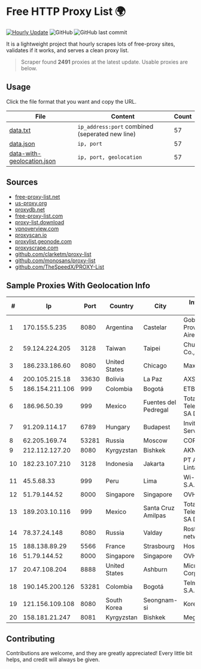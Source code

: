 
# Free HTTP Proxy List 🌍

[![Hourly Update](https://github.com/mertguvencli/http-proxy-list/actions/workflows/main.yml/badge.svg?branch=main)](https://github.com/mertguvencli/http-proxy-list/actions/workflows/main.yml)
![GitHub](https://img.shields.io/github/license/mertguvencli/http-proxy-list)
![GitHub last commit](https://img.shields.io/github/last-commit/mertguvencli/http-proxy-list)

It is a lightweight project that hourly scrapes lots of free-proxy sites, validates if it works, and serves a clean proxy list.


> Scraper found **2491** proxies at the latest update. Usable proxies are below.

## Usage

Click the file format that you want and copy the URL.


|File|Content|Count|
|----|-------|-----|
|[data.txt](https://raw.githubusercontent.com/mertguvencli/http-proxy-list/main/proxy-list/data.txt)|`ip_address:port` combined (seperated new line)|57|
|[data.json](https://raw.githubusercontent.com/mertguvencli/http-proxy-list/main/proxy-list/data.json)|`ip, port`|57|
|[data-with-geolocation.json](https://raw.githubusercontent.com/mertguvencli/http-proxy-list/main/proxy-list/data-with-geolocation.json)|`ip, port, geolocation`|57|

## Sources

* [free-proxy-list.net](https://free-proxy-list.net)
* [us-proxy.org](https://www.us-proxy.org)
* [proxydb.net](http://proxydb.net)
* [free-proxy-list.com](https://free-proxy-list.com/?page=&port=&type%5B%5D=http&type%5B%5D=https&up_time=0&search=Search)
* [proxy-list.download](https://www.proxy-list.download/HTTP)
* [vpnoverview.com](https://vpnoverview.com/privacy/anonymous-browsing/free-proxy-servers)
* [proxyscan.io](https://www.proxyscan.io)
* [proxylist.geonode.com](https://proxylist.geonode.com/api/proxy-list?limit=300&page=1&sort_by=lastChecked&sort_type=desc&protocols=http,https)
* [proxyscrape.com](https://api.proxyscrape.com/v2/?request=displayproxies&protocol=http&timeout=10000&country=all&ssl=all&anonymity=all)
* [github.com/clarketm/proxy-list](https://raw.githubusercontent.com/clarketm/proxy-list/master/proxy-list-raw.txt)
* [github.com/monosans/proxy-list](https://raw.githubusercontent.com/monosans/proxy-list/main/proxies/http.txt)
* [github.com/TheSpeedX/PROXY-List](https://raw.githubusercontent.com/TheSpeedX/PROXY-List/master/http.txt)


## Sample Proxies With Geolocation Info

|#|Ip|Port|Country|City|Internet Service Provider|
|-|--|----|-------|----|-------------------------|
|1|170.155.5.235|8080|Argentina|Castelar|Gobernacion de la Provincia de Buenos Aires|
|2|59.124.224.205|3128|Taiwan|Taipei|Chunghwa Telecom Co., Ltd.|
|3|186.233.186.60|8080|United States|Chicago|Maxihost LTDA|
|4|200.105.215.18|33630|Bolivia|La Paz|AXS Bolivia S. A.|
|5|186.154.211.106|999|Colombia|Bogotá|ETB - Colombia|
|6|186.96.50.39|999|Mexico|Fuentes del Pedregal|Total Play Telecomunicaciones SA De CV|
|7|91.209.114.17|6789|Hungary|Budapest|Invitech ICT Services Kft.|
|8|62.205.169.74|53281|Russia|Moscow|CORBINA|
|9|212.112.127.20|8080|Kyrgyzstan|Bishkek|AKNET Ltd.|
|10|182.23.107.210|3128|Indonesia|Jakarta|PT Aplikanusa Lintasarta|
|11|45.5.68.33|999|Peru|Lima|Wi-net Telecom S.A.C.|
|12|51.79.144.52|8000|Singapore|Singapore|OVH SAS|
|13|189.203.10.116|999|Mexico|Santa Cruz Amilpas|Total Play Telecomunicaciones SA De CV|
|14|78.37.24.148|8080|Russia|Valday|Rostelecom networks|
|15|188.138.89.29|5566|France|Strasbourg|Host Europe GmbH|
|16|51.79.144.52|8000|Singapore|Singapore|OVH SAS|
|17|20.47.108.204|8888|United States|Ashburn|Microsoft Corporation|
|18|190.145.200.126|53281|Colombia|Bogotá|Telmex Colombia S.A.|
|19|121.156.109.108|8080|South Korea|Seongnam-si|Korea Telecom|
|20|158.181.21.247|8081|Kyrgyzstan|Bishkek|Megaline LLC|



## Contributing

Contributions are welcome, and they are greatly appreciated! Every
little bit helps, and credit will always be given.

